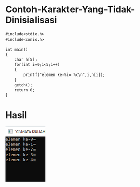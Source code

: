# Contoh-Karakter-Yang-Tidak-Dinisialisasi
    #include<stdio.h>
    #include<conio.h>

    int main()
    {
        char h[5];
        for(int i=0;i<5;i++)
        {
            printf("elemen ke-%i= %c\n",i,h[i]);
        }
        getch();
        return 0;
    }
   # Hasil
   ![img](https://raw.githubusercontent.com/AminPriadi/Contoh-Karakter-Yang-Tidak-Dinisialisasi/master/8.png)

